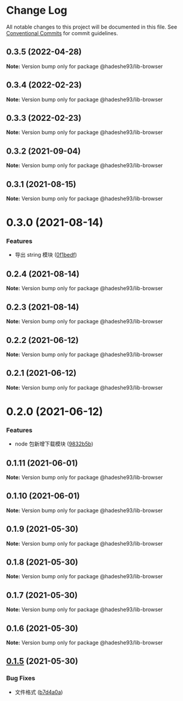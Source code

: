 # Change Log

All notable changes to this project will be documented in this file.
See [Conventional Commits](https://conventionalcommits.org) for commit guidelines.

## 0.3.5 (2022-04-28)

**Note:** Version bump only for package @hadeshe93/lib-browser





## 0.3.4 (2022-02-23)

**Note:** Version bump only for package @hadeshe93/lib-browser





## 0.3.3 (2022-02-23)

**Note:** Version bump only for package @hadeshe93/lib-browser





## 0.3.2 (2021-09-04)

**Note:** Version bump only for package @hadeshe93/lib-browser





## 0.3.1 (2021-08-15)

**Note:** Version bump only for package @hadeshe93/lib-browser





# 0.3.0 (2021-08-14)


### Features

* 导出 string 模块 ([0f1bedf](https://github.com/hadeshe93/hh-lib/commit/0f1bedfd9591f7ceee4b51ea8579b94c2845c2ed))





## 0.2.4 (2021-08-14)

**Note:** Version bump only for package @hadeshe93/lib-browser





## 0.2.3 (2021-08-14)

**Note:** Version bump only for package @hadeshe93/lib-browser





## 0.2.2 (2021-06-12)

**Note:** Version bump only for package @hadeshe93/lib-browser





## 0.2.1 (2021-06-12)

**Note:** Version bump only for package @hadeshe93/lib-browser





# 0.2.0 (2021-06-12)


### Features

* node 包新增下载模块 ([9832b5b](https://github.com/hadeshe93/hh-lib/commit/9832b5b0c746734d2e44db6d77f9e45a0ef536ee))





## 0.1.11 (2021-06-01)

**Note:** Version bump only for package @hadeshe93/lib-browser





## 0.1.10 (2021-06-01)

**Note:** Version bump only for package @hadeshe93/lib-browser





## 0.1.9 (2021-05-30)

**Note:** Version bump only for package @hadeshe93/lib-browser





## 0.1.8 (2021-05-30)

**Note:** Version bump only for package @hadeshe93/lib-browser





## 0.1.7 (2021-05-30)

**Note:** Version bump only for package @hadeshe93/lib-browser





## 0.1.6 (2021-05-30)

**Note:** Version bump only for package @hadeshe93/lib-browser





## [0.1.5](https://github.com/hadeshe93/hh-lib/compare/@hadeshe93/lib-browser@0.1.4...@hadeshe93/lib-browser@0.1.5) (2021-05-30)


### Bug Fixes

* 文件格式 ([b7d4a0a](https://github.com/hadeshe93/hh-lib/commit/b7d4a0a351bc2a124d6f552b3e2a8426a9494de9))
